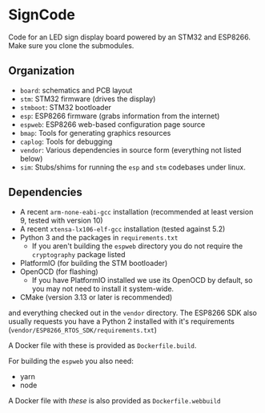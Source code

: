 # SignCode

Code for an LED sign display board powered by an STM32 and ESP8266. Make sure you clone the submodules.

## Organization

- `board`: schematics and PCB layout
- `stm`: STM32 firmware (drives the display)
- `stmboot`: STM32 bootloader
- `esp`: ESP8266 firmware (grabs information from the internet)
- `espweb`: ESP8266 web-based configuration page source
- `bmap`: Tools for generating graphics resources
- `caplog`: Tools for debugging
- `vendor`: Various dependencies in source form (everything not listed below)
- `sim`: Stubs/shims for running the `esp` and `stm` codebases under linux.

## Dependencies

- A recent `arm-none-eabi-gcc` installation (recommended at least version 9, tested with version 10)
- A recent `xtensa-lx106-elf-gcc` installation (tested against 5.2)
- Python 3 and the packages in `requirements.txt`
  - If you aren't building the `espweb` directory you do not require the `cryptography` package listed
- PlatformIO (for building the STM bootloader)
- OpenOCD (for flashing)
  - If you have PlatformIO installed we use its OpenOCD by default, so you may not need to install it system-wide.
- CMake (version 3.13 or later is recommended)

and everything checked out in the `vendor` directory. The ESP8266 SDK also usually requests you have a Python 2 installed with it's requirements (`vendor/ESP8266_RTOS_SDK/requirements.txt`)

A Docker file with these is provided as `Dockerfile.build`.

For building the `espweb` you also need:

- yarn
- node 

A Docker file with _these_ is also provided as `Dockerfile.webbuild`
